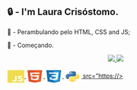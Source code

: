 ## 🔒 - I'm Laura Crisóstomo.

   🍁 - Perambulando pelo HTML, CSS and JS;
   
   🎈 - Começando.



<div align="center">
  <a href="https://github.com/LauraCriss">
  <img height="180em" src="https://github-readme-stats.vercel.app/api?username=LauraCriss&show_icons=true&theme=tokyonight&include_all_commits=true&count_private=true"/>
  <img height="180em" src="https://github-readme-stats.vercel.app/api/top-langs/?username=LauraCriss&layout=compact&langs_count=7&theme=tokyonight"/>
</div>
  
  <div style="display: inline_block"><br>
  <img align="center" alt="Rafa-Js" height="30" width="40" src="https://raw.githubusercontent.com/devicons/devicon/master/icons/javascript/javascript-plain.svg">
  <img align="center" alt="Rafa-HTML" height="30" width="40" src="https://raw.githubusercontent.com/devicons/devicon/master/icons/html5/html5-original.svg">
  <img align="center" alt="Rafa-CSS" height="30" width="40" src="https://raw.githubusercontent.com/devicons/devicon/master/icons/css3/css3-original.svg">
  <img align="center" alt="Rafa-Python" height="30" width="40" src="https://raw.githubusercontent.com/devicons/devicon/master/icons/python/python-original.svg">
src="https://>
</div>
  
  ##
  
  <div>
    
  <a href="https://img.shields.io/badge/LinkedIn-0077B5?style=for-the-badge&logo=linkedin&logoColor=white"/>
  
  <a href="	https://img.shields.io/badge/Microsoft_Office-D83B01?style=for-the-badge&logo=microsoft-office&logoColor=white"/>
  
  <a href="	https://img.shields.io/badge/Instagram-E4405F?style=for-the-badge&logo=instagram&logoColor=white"/>
  

  </div>

